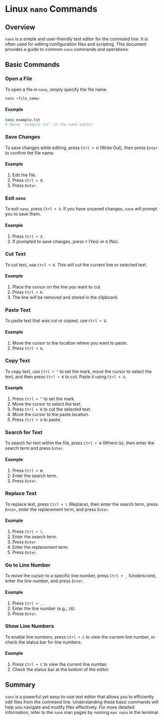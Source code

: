 # Linux `nano` Commands

## Overview

`nano` is a simple and user-friendly text editor for the command line. It is often used for editing configuration files and scripting. This document provides a guide to common `nano` commands and operations.

## Basic Commands

### Open a File

To open a file in `nano`, simply specify the file name.

```sh
nano <file_name>
```

#### Example

```sh
nano example.txt
# Opens 'example.txt' in the nano editor
```

### Save Changes

To save changes while editing, press `Ctrl + O` (Write Out), then press `Enter` to confirm the file name.

#### Example

1. Edit the file.
2. Press `Ctrl + O`.
3. Press `Enter`.

### Exit `nano`

To exit `nano`, press `Ctrl + X`. If you have unsaved changes, `nano` will prompt you to save them.

#### Example

1. Press `Ctrl + X`.
2. If prompted to save changes, press `Y` (Yes) or `N` (No).

### Cut Text

To cut text, use `Ctrl + K`. This will cut the current line or selected text.

#### Example

1. Place the cursor on the line you want to cut.
2. Press `Ctrl + K`.
3. The line will be removed and stored in the clipboard.

### Paste Text

To paste text that was cut or copied, use `Ctrl + U`.

#### Example

1. Move the cursor to the location where you want to paste.
2. Press `Ctrl + U`.

### Copy Text

To copy text, use `Ctrl + ^` to set the mark, move the cursor to select the text, and then press `Ctrl + K` to cut. Paste it using `Ctrl + U`.

#### Example

1. Press `Ctrl + ^` to set the mark.
2. Move the cursor to select the text.
3. Press `Ctrl + K` to cut the selected text.
4. Move the cursor to the paste location.
5. Press `Ctrl + U` to paste.

### Search for Text

To search for text within the file, press `Ctrl + W` (Where Is), then enter the search term and press `Enter`.

#### Example

1. Press `Ctrl + W`.
2. Enter the search term.
3. Press `Enter`.

### Replace Text

To replace text, press `Ctrl + \` (Replace), then enter the search term, press `Enter`, enter the replacement term, and press `Enter`.

#### Example

1. Press `Ctrl + \`.
2. Enter the search term.
3. Press `Enter`.
4. Enter the replacement term.
5. Press `Enter`.

### Go to Line Number

To move the cursor to a specific line number, press `Ctrl + _` (Underscore), enter the line number, and press `Enter`.

#### Example

1. Press `Ctrl + _`.
2. Enter the line number (e.g., `10`).
3. Press `Enter`.

### Show Line Numbers

To enable line numbers, press `Ctrl + C` to view the current line number, or check the status bar for line numbers.

#### Example

1. Press `Ctrl + C` to view the current line number.
2. Check the status bar at the bottom of the editor.

## Summary

`nano` is a powerful yet easy-to-use text editor that allows you to efficiently edit files from the command line. Understanding these basic commands will help you navigate and modify files effectively. For more detailed information, refer to the `nano` man pages by running `man nano` in the terminal.